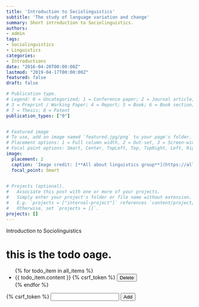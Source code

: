 ```yaml
---
title: 'Introduction to Sociolinguistics'
subtitle: 'The study of language variation and change'
summary: Short introduction to Sociolinguistics.
authors:
- admin
tags:
- Sociolinguistics
- Linguistics
categories:
- Introductions
date: "2016-04-20T00:00:00Z"
lastmod: "2019-04-17T00:00:00Z"
featured: false
draft: false

# Publication type.
# Legend: 0 = Uncategorized; 1 = Conference paper; 2 = Journal article;
# 3 = Preprint / Working Paper; 4 = Report; 5 = Book; 6 = Book section;
# 7 = Thesis; 8 = Patent
publication_types: ["0"]


# Featured image
# To use, add an image named `featured.jpg/png` to your page's folder.
# Placement options: 1 = Full column width, 2 = Out-set, 3 = Screen-width
# Focal point options: Smart, Center, TopLeft, Top, TopRight, Left, Right, BottomLeft, Bottom, BottomRight
image:
  placement: 2
  caption: 'Image credit: [**All about linguistics group**](https://all-about-linguistics.group.shef.ac.uk/branches-of-linguistics/sociolinguistics)'
  focal_point: Smart
  

# Projects (optional).
#   Associate this post with one or more of your projects.
#   Simply enter your project's folder or file name without extension.
#   E.g. `projects = ["internal-project"]` references `content/project/deep-learning/index.md`.
#   Otherwise, set `projects = []`.
projects: []
---
```


Introduction to Sociolinguistics

<h1>this is the todo oage.</h1>

<!-- <ul>
  <li>temporary todo item A</li>
  <li>temporary todo item B</li>
  <li>temporary todo item C</li>
</ul> -->

<ul>
  {% for todo_item in all_items %}
    <li>{{ todo_item.content }}
      <form action="/deleteTodo/{{todo_item.id}}/"
            style="display: inline;"
            method="post">{% csrf_token %}
        <input type="submit" value="Delete"/>
      </form>
    </li>
  {% endfor %}
</ul>

<form action="/addTodo/" method="post">{% csrf_token %}
  <input type="text" name="content"/>
  <input type="submit" value="Add"/>
</form>






